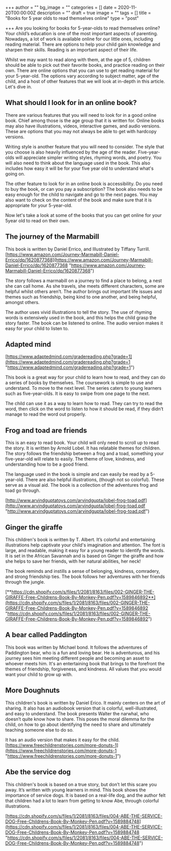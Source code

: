 +++
author = ""
bg_image = ""
categories = []
date = 2020-11-20T00:00:00Z
description = ""
draft = true
image = ""
tags = []
title = "Books for 5 year olds to read themselves online"
type = "post"

+++
Are you looking for books for 5-year-olds to read themselves online? Your child’s education is one of the most important aspects of parenting. Nowadays, a lot of work is available online for our little ones, including reading material. There are options to help your child gain knowledge and sharpen their skills. Reading is an important aspect of their life.

Whilst we may want to read along with them, at the age of 5, children should be able to pick out their favorite books, and practice reading on their own. There are online options that you can use to get reading material for your 5-year-old. The options vary according to subject matter, age of the child, and a host of other features that we will look at in-depth in this article. Let's dive in.

## What should I look for in an online book?

There are various features that you will need to look for in a good online book. Chief among those is the age group that it is written for. Online books may also have illustrations, videos, interactive games, and audio versions. These are options that you may not always be able to get with hardcopy versions.

Writing style is another feature that you will need to consider. The style that you choose is also heavily influenced by the age of the reader. Five-year-olds will appreciate simpler writing styles, rhyming words, and poetry. You will also need to think about the language used in the book. This also includes how easy it will be for your five year old to understand what's going on.

The other feature to look for in an online book is accessibility. Do you need to buy the book, or can you pay a subscription? The book also needs to be easy enough for the child to navigate and go to the next pages. You may also want to check on the content of the book and make sure that it is appropriate for your 5-year-old.

Now let's take a look at some of the books that you can get online for your 5year old to read on their own.

## The journey of the Marmabill

This book is written by Daniel Errico, and Illustrated by Tiffany Turrill. [https://www.amazon.com/Journey-Marmabill-Daniel-Errico/dp/1620877368](https://www.amazon.com/Journey-Marmabill-Daniel-Errico/dp/1620877368 "https://www.amazon.com/Journey-Marmabill-Daniel-Errico/dp/1620877368")

The story follows a marmabill on a journey to find a place to belong, a nest she can call home. As she travels, she meets different characters, some are helpful whilst others aren’t. The author brings out important life issues and themes such as friendship, being kind to one another, and being helpful, amongst others.

The author uses vivid illustrations to tell the story. The use of rhyming words is extensively used in the book, and this helps the child grasp the story faster. The book can be listened to online. The audio version makes it easy for your child to listen to.

## Adapted mind

[https://www.adaptedmind.com/gradereading.php?grade=1](https://www.adaptedmind.com/gradereading.php?grade=1 "https://www.adaptedmind.com/gradereading.php?grade=1")

This book is a great way for your child to learn how to read, and they can do a series of books by themselves. The coursework is simple to use and understand. To move to the next level. The series caters to young learners such as five-year-olds. It is easy to swipe from one page to the next.

The child can use it as a way to learn how to read. They can try to read the word, then click on the word to listen to how it should be read, if they didn’t manage to read the word out properly.

## Frog and toad are friends

This is an easy to read book. Your child will only need to scroll up to read the story. It is written by Arnold Lobel. It has relatable themes for children. The story follows the friendship between a frog and a toad, something your five-year-old will relate to easily. The theme of love, kindness, and understanding how to be a good friend.

The language used in the book is simple and can easily be read by a 5-year-old. There are also helpful illustrations, (though not so colorful). These serve as a visual aid. The book is a collection of the adventures frog and toad go through.

[http://www.arvindguptatoys.com/arvindgupta/lobel-frog-toad.pdf](http://www.arvindguptatoys.com/arvindgupta/lobel-frog-toad.pdf "http://www.arvindguptatoys.com/arvindgupta/lobel-frog-toad.pdf")

## Ginger the giraffe

This children's book is written by T. Albert. It’s colorful and entertaining illustrations help captivate your child's imagination and attention. The font is large, and readable, making it easy for a young reader to identify the words. It is set in the African Savannah and is based on Ginger the giraffe and how she helps to save her friends, with her natural abilities, her neck!

The book reminds and instills a sense of belonging, kindness, comradery, and strong friendship ties. The book follows her adventures with her friends through the jungle.

[**https://cdn.shopify.com/s/files/1/2081/8163/files/002-GINGER-THE-GIRAFFE-Free-Childrens-Book-By-Monkey-Pen.pdf?v=1589846892**](https://cdn.shopify.com/s/files/1/2081/8163/files/002-GINGER-THE-GIRAFFE-Free-Childrens-Book-By-Monkey-Pen.pdf?v=1589846892 "https://cdn.shopify.com/s/files/1/2081/8163/files/002-GINGER-THE-GIRAFFE-Free-Childrens-Book-By-Monkey-Pen.pdf?v=1589846892")

## A bear called Paddington

This book was written by Michael bond. It follows the adventures of Paddington bear, who is a fun and loving bear. He is adventurous, and his journey sees him meeting different people and becoming an asset to whoever meets him. It's an entertaining book that brings to the forefront the themes of friendship, forgiveness, and kindness. All values that you would want your child to grow up with.

## More Doughnuts

This children's book is written by Daniel Erico. It mainly centers on the art of sharing. It also has an audiobook version that is colorful, well-illustrated, and easy to understand. The book presents Walter the narwhal, who doesn’t quite know how to share. This poses the moral dilemma for the child, on how to go about identifying the need to share and ultimately teaching someone else to do so.

It has an audio version that makes it easy for the child. [https://www.freechildrenstories.com/more-donuts-1](https://www.freechildrenstories.com/more-donuts-1 "https://www.freechildrenstories.com/more-donuts-1")

## Abe the service dog

This children's book is based on a true story, but don’t let this scare you away. It’s written with young learners in mind. This book shows the importance of service dogs. It is based on a real-life dog, and the author felt that children had a lot to learn from getting to know Abe, through colorful illustrations.

[https://cdn.shopify.com/s/files/1/2081/8163/files/004-ABE-THE-SERVICE-DOG-Free-Childrens-Book-By-Monkey-Pen.pdf?v=1589884748](https://cdn.shopify.com/s/files/1/2081/8163/files/004-ABE-THE-SERVICE-DOG-Free-Childrens-Book-By-Monkey-Pen.pdf?v=1589884748 "https://cdn.shopify.com/s/files/1/2081/8163/files/004-ABE-THE-SERVICE-DOG-Free-Childrens-Book-By-Monkey-Pen.pdf?v=1589884748")